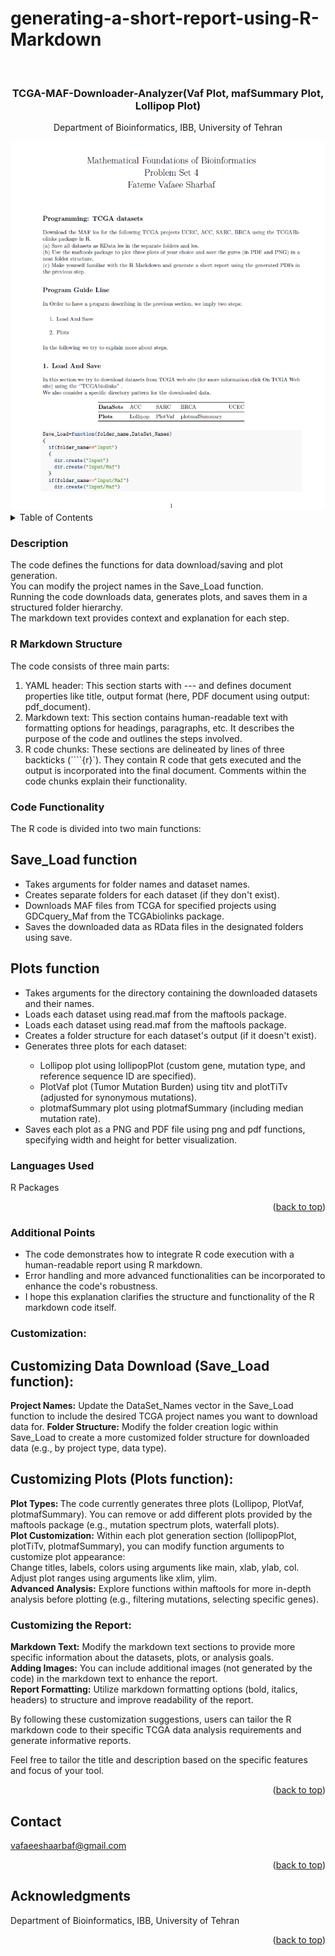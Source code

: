 # generating-a-short-report-using-R-Markdown
<!-- Improved compatibility of back to top link: See: https://github.com/othneildrew/Best-README-Template/pull/73 -->
<a name="readme-top"></a>



<!-- PROJECT LOGO -->
<br />
<div align="center">

<h3 align="center">TCGA-MAF-Downloader-Analyzer(Vaf Plot, mafSummary Plot, Lollipop Plot) </h3>

  <p align="center">
    Department of Bioinformatics, IBB, University of Tehran
    <br />
  </p>
</div>


<div align="center">
  <img src="Logo.png" alt="Alt text">
</div>

<!-- TABLE OF CONTENTS -->
<details>
  <summary>Table of Contents</summary>
  <ol>
    <li>
      <a href="#Description">Description</a>
    </li>
    <li><a href="#R_Markdown_Structure">R Markdown Structure</a></li>
    <li><a href="#Code_Functionality">Code Functionality</a></li>
    <li><a href="#Languages_Used">Languages Used</a></li>
    <li><a href="#Additional_Points">Additional Points</a></li>
    <li>
      <a href="#Customization">Customization</a>
    </li>
    <li><a href="#Contact">Contact</a></li>
  </ol>
</details>



<!-- ABOUT THE PROJECT -->
### Description
The code defines the functions for data download/saving and plot generation.<br>
You can modify the project names in the Save_Load function.<br>
Running the code downloads data, generates plots, and saves them in a structured folder hierarchy.<br>
The markdown text provides context and explanation for each step.


### R Markdown Structure
The code consists of three main parts:
<ol>
  <li>YAML header: This section starts with --- and defines document properties like title, output format (here, PDF document using output: pdf_document).</li>
  <li>Markdown text: This section contains human-readable text with formatting options for headings, paragraphs, etc. It describes the purpose of the code and outlines the steps involved.
</li>
  <li>R code chunks: These sections are delineated by lines of three backticks (````{r}`). They contain R code that gets executed and the output is incorporated into the final document. Comments within the code chunks explain their functionality.
</li>
</ol>

### Code Functionality

The R code is divided into two main functions:

## Save_Load function
<ul>
  <li>Takes arguments for folder names and dataset names.</li>
  <li>Creates separate folders for each dataset (if they don't exist).</li>
  <li>Downloads MAF files from TCGA for specified projects using GDCquery_Maf from the TCGAbiolinks package.</li>
  <li>Saves the downloaded data as RData files in the designated folders using save.</li>
</ul>


## Plots function
<ul>
  <li>Takes arguments for the directory containing the downloaded datasets and their names.</li>
  <li>Loads each dataset using read.maf from the maftools package.</li>
  <li>Loads each dataset using read.maf from the maftools package.</li>
  <li>Creates a folder structure for each dataset's output (if it doesn't exist).</li>
  <li>Generates three plots for each dataset:</li>
  <ul>
    <li>Lollipop plot using lollipopPlot (custom gene, mutation type, and reference sequence ID are specified).</li>
    <li>PlotVaf plot (Tumor Mutation Burden) using titv and plotTiTv (adjusted for synonymous mutations).</li>
    <li>plotmafSummary plot using plotmafSummary (including median mutation rate).</li>
  </ul>
  <li>Saves each plot as a PNG and PDF file using png and pdf functions, specifying width and height for better visualization.</li>
</ul>


### Languages Used

R Packages 
<p align="right">(<a href="#readme-top">back to top</a>)</p>




<!-- GETTING STARTED -->
### Additional Points
<ul>
  <li>The code demonstrates how to integrate R code execution with a human-readable report using R markdown.</li>
  <li>Error handling and more advanced functionalities can be incorporated to enhance the code's robustness.</li>
  <li>I hope this explanation clarifies the structure and functionality of the R markdown code itself.</li>
</ul>

### Customization:

## Customizing Data Download (Save_Load function):

<strong>Project Names:</strong> Update the DataSet_Names vector in the Save_Load function to include the desired TCGA project names you want to download data for.<bt>
<strong>Folder Structure:</strong> Modify the folder creation logic within Save_Load to create a more customized folder structure for downloaded data (e.g., by project type, data type).

## Customizing Plots (Plots function):

<strong>Plot Types: </strong>The code currently generates three plots (Lollipop, PlotVaf, plotmafSummary). You can remove or add different plots provided by the maftools package (e.g., mutation spectrum plots, waterfall plots).<br>
<strong>Plot Customization:</strong> Within each plot generation section (lollipopPlot, plotTiTv, plotmafSummary), you can modify function arguments to customize plot appearance:<br>
Change titles, labels, colors using arguments like main, xlab, ylab, col.<br>
Adjust plot ranges using arguments like xlim, ylim.<br>
<strong>Advanced Analysis:</strong> Explore functions within maftools for more in-depth analysis before plotting (e.g., filtering mutations, selecting specific genes).


### Customizing the Report:

<strong>Markdown Text:</strong> Modify the markdown text sections to provide more specific information about the datasets, plots, or analysis goals.<br>
<strong>Adding Images:</strong> You can include additional images (not generated by the code) in the markdown text to enhance the report.<br>
<strong>Report Formatting:</strong> Utilize markdown formatting options (bold, italics, headers) to structure and improve readability of the report.<br>

By following these customization suggestions, users can tailor the R markdown code to their specific TCGA data analysis requirements and generate informative reports.

Feel free to tailor the title and description based on the specific features and focus of your tool.
<p align="right">(<a href="#readme-top">back to top</a>)</p>


<!-- CONTACT -->
## Contact

vafaeeshaarbaf@gmail.com


<p align="right">(<a href="#readme-top">back to top</a>)</p>



<!-- ACKNOWLEDGMENTS -->
## Acknowledgments

Department of Bioinformatics, IBB, University of Tehran

<p align="right">(<a href="#readme-top">back to top</a>)</p>





<!-- MARKDOWN LINKS & IMAGES -->
<!-- https://www.markdownguide.org/basic-syntax/#reference-style-links -->
[contributors-shield]: https://img.shields.io/github/contributors/github_username/repo_name.svg?style=for-the-badge
[contributors-url]: https://github.com/github_username/repo_name/graphs/contributors
[forks-shield]: https://img.shields.io/github/forks/github_username/repo_name.svg?style=for-the-badge
[forks-url]: https://github.com/github_username/repo_name/network/members
[stars-shield]: https://img.shields.io/github/stars/github_username/repo_name.svg?style=for-the-badge
[stars-url]: https://github.com/github_username/repo_name/stargazers
[issues-shield]: https://img.shields.io/github/issues/github_username/repo_name.svg?style=for-the-badge
[issues-url]: https://github.com/github_username/repo_name/issues
[license-shield]: https://img.shields.io/github/license/github_username/repo_name.svg?style=for-the-badge
[license-url]: https://github.com/github_username/repo_name/blob/master/LICENSE.txt
[linkedin-shield]: https://img.shields.io/badge/-LinkedIn-black.svg?style=for-the-badge&logo=linkedin&colorB=555
[linkedin-url]: https://linkedin.com/in/linkedin_username
[product-screenshot]: images/screenshot.png
[Next.js]: https://img.shields.io/badge/next.js-000000?style=for-the-badge&logo=nextdotjs&logoColor=white
[Next-url]: https://nextjs.org/
[React.js]: https://img.shields.io/badge/React-20232A?style=for-the-badge&logo=react&logoColor=61DAFB
[React-url]: https://reactjs.org/
[Vue.js]: https://img.shields.io/badge/Vue.js-35495E?style=for-the-badge&logo=vuedotjs&logoColor=4FC08D
[Vue-url]: https://vuejs.org/
[Angular.io]: https://img.shields.io/badge/Angular-DD0031?style=for-the-badge&logo=angular&logoColor=white
[Angular-url]: https://angular.io/
[Svelte.dev]: https://img.shields.io/badge/Svelte-4A4A55?style=for-the-badge&logo=svelte&logoColor=FF3E00
[Svelte-url]: https://svelte.dev/
[Laravel.com]: https://img.shields.io/badge/Laravel-FF2D20?style=for-the-badge&logo=laravel&logoColor=white
[Laravel-url]: https://laravel.com
[Bootstrap.com]: https://img.shields.io/badge/Bootstrap-563D7C?style=for-the-badge&logo=bootstrap&logoColor=white
[Bootstrap-url]: https://getbootstrap.com
[JQuery.com]: https://img.shields.io/badge/jQuery-0769AD?style=for-the-badge&logo=jquery&logoColor=white
[JQuery-url]: https://jquery.com
